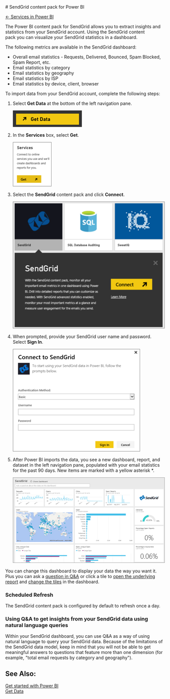 <properties pageTitle="SendGrid content pack for Power BI" description="SendGrid content pack for Power BI" services="powerbi" documentationCenter="" authors="v-anpasi" manager="mblythe" editor=""/>
<tags ms.service="powerbi" ms.devlang="NA" ms.topic="article" ms.tgt_pltfrm="NA" ms.workload="powerbi" ms.date="06/25/2015" ms.author="v-anpasi"/>
# SendGrid content pack for Power BI

[← Services in Power BI](https://support.powerbi.com/knowledgebase/topics/88770-services-in-power-bi)

The Power BI content pack for SendGrid allows you to extract insights and statistics from your SendGrid account. Using the SendGrid content pack you can visualize your SendGrid statistics in a dashboard.


The following metrics are available in the SendGrid dashboard:
-   Overall email statistics - Requests, Delivered, Bounced, Spam Blocked, Spam Report, etc.
-   Email statistics by category
-   Email statistics by geography
-   Email statistics by ISP
-   Email statistics by device, client, browser


To import data from your SendGrid account, complete the following steps:

1.  Select **Get Data** at the bottom of the left navigation pane.

    ![](media/powerbi-content-pack-sendgrid/PBI_GetData.png)

2.  In the **Services** box, select **Get**.

    ![](media/powerbi-content-pack-sendgrid/services.png)

3.  Select the **SendGrid** content pack and click **Connect**.
  
    ![](media/powerbi-content-pack-sendgrid/PBI_GetDataSendgridConfig.png)

4.  When prompted, provide your SendGrid user name and password. Select **Sign In**.

    ![](media/powerbi-content-pack-sendgrid/connect_sendgrid.png)

5.  After Power BI imports the data, you see a new dashboard, report, and dataset in the left navigation pane, populated with your email statistics for the past 90 days. New items are marked with a yellow asterisk *.

    ![](media/powerbi-content-pack-sendgrid/sendgrid.png)

You can change this dashboard to display your data the way you want it. Plus you can ask a [question in ](http://support.powerbi.com/knowledgebase/articles/474566-q-a-in-power-bi)[Q&A](http://support.powerbi.com/knowledgebase/articles/474566-q-a-in-power-bi) or click a tile to [open the underlying report](http://support.powerbi.com/knowledgebase/articles/425669-when-you-click-a-tile-in-a-dashboard) and [c](http://support.powerbi.com/knowledgebase/articles/424878-edit-a-tile-resize-move-rename-delete)[](http://support.powerbi.com/knowledgebase/articles/424878-edit-a-tile-resize-move-rename-delete)[hange the tiles](http://support.powerbi.com/knowledgebase/articles/424878-edit-a-tile-resize-move-rename-delete) in the dashboard. 

### Scheduled Refresh

The SendGrid content pack is configured by default to refresh once a day.

### Using Q&A to get insights from your SendGrid data using natural language queries

Within your SendGrid dashboard, you can use Q&A as a way of using natural language to query your SendGrid data. Because of the limitations of the SendGrid data model, keep in mind that you will not be able to get meaningful answers to questions that feature more than one dimension (for example, "total email requests by category and geography").

## See Also:

[Get started with Power BI](http://support.powerbi.com/knowledgebase/articles/430814)  
[Get Data](http://support.powerbi.com/knowledgebase/articles/434354)